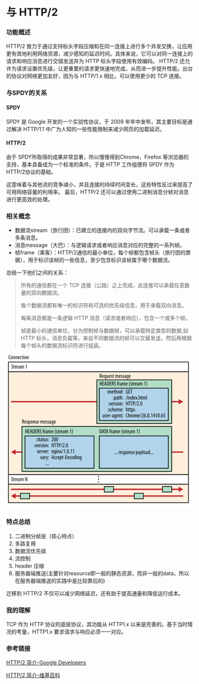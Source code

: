 # 与 HTTP/2
### 功能概述
HTTP/2 致力于通过支持标头字段压缩和在同一连接上进行多个并发交换，让应用更有效地利用网络资源，减少感知的延迟时间。具体来说，它可以对同一连接上的请求和响应消息进行交错发送并为 HTTP 标头字段使用有效编码。 HTTP/2 还允许为请求设置优先级，让更重要的请求更快速地完成，从而进一步提升性能。出台的协议对网络更加友好，因为与 HTTP/1.x 相比，可以使用更少的 TCP 连接。
### 与SPDY的关系
#### SPDY
SPDY 是 Google 开发的一个实验性协议，于 2009 年年中发布，其主要目标是通过解决 HTTP/1.1 中广为人知的一些性能限制来减少网页的加载延迟。
#### HTTP/2
由于 SPDY所取得的成果非常显著，所以慢慢得到Chrome，Firefox 等浏览器的支持，基本具备成为一个标准的条件。于是 HTTP 工作组便将 SPDY 作为 HTTP/2协议的基础。



这意味着与其他流的竞争减小，并且连接的持续时间变长，这些特性反过来提高了可用网络容量的利用率。 最后，HTTP/2 还可以通过使用二进制消息分帧对消息进行更高效的处理。
### 相关概念
* 数据流stream（旅行团）：已建立的连接内的双向字节流。可以承载一条或者多条消息。
* 消息message（大巴）：与逻辑请求或者响应消息对应的完整的一系列帧。
* 帧frame（乘客）：HTTP/2通信的最小单位，每个帧都包含帧头（旅行团的票据），用于标识该帧的一些信息，至少包含标识该帧属于哪个数据流。

总结一下他们之间的关系：
> 所有的通信都在一个 TCP 连接（公路）之上完成，此连接可以承载任意数量的双向数据流。
>
> 每个数据流都有唯一的标识符和可选的优先级信息，用于承载双向消息。
> 
> 每条消息都是一条逻辑 HTTP 消息（请求或者响应），包含一个或多个帧。
> 
> 帧是最小的通信单位，分为控制帧与数据帧，可以承载特定类型的数据,如 HTTP 标头，消息负载等。来自不同数据流的帧可以交替发送，然后再根据每个帧头的数据流标识符进行组装。

![](streams_messages_frames01.svg)

### 特点总结
1. 二进制分帧层（核心特点）
2. 多路复用
3. 数据流优先级
4. 流控制
5. header 压缩
6. 服务器端推送(主要针对resource即一般的静态资源，而非一般的data，所以在服务器端推送的实践中是比较靠后的)


迁移到 HTTP/2 不仅可以减少网络延迟，还有助于提高通量和降低运行成本。

### 我的理解
TCP 作为 HTTP 协议的底层协议，其功能从 HTTP1.x 以来是完善的。基于当时情况的考量，HTTP1.x 要求请求与响应必须一一对应。
### 参考链接
[HTTP/2 简介-Google Developers](https://developers.google.com/web/fundamentals/performance/http2/?hl=zh-cn)

[HTTP/2 简介-维基百科](https://zh.wikipedia.org/wiki/HTTP/2)

